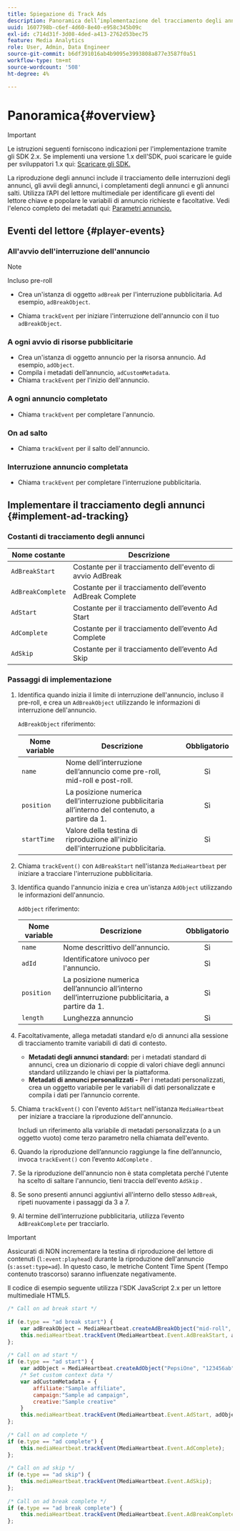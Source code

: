 ```yaml
---
title: Spiegazione di Track Ads
description: Panoramica dell’implementazione del tracciamento degli annunci con Media SDK.
uuid: 1607798b-c6ef-4d60-8e40-e958c345b09c
exl-id: c714d31f-3d08-4ded-a413-2762d53bec75
feature: Media Analytics
role: User, Admin, Data Engineer
source-git-commit: b6df391016ab4b9095e3993808a877e3587f0a51
workflow-type: tm+mt
source-wordcount: '508'
ht-degree: 4%

---
```


# Panoramica{#overview}

>[!IMPORTANT]
>
>Le istruzioni seguenti forniscono indicazioni per l&#39;implementazione tramite gli SDK 2.x. Se implementi una versione 1.x dell&#39;SDK, puoi scaricare le guide per sviluppatori 1.x qui: [Scaricare gli SDK.](/help/sdk-implement/download-sdks.md)

La riproduzione degli annunci include il tracciamento delle interruzioni degli annunci, gli avvii degli annunci, i completamenti degli annunci e gli annunci salti. Utilizza l’API del lettore multimediale per identificare gli eventi del lettore chiave e popolare le variabili di annuncio richieste e facoltative. Vedi l&#39;elenco completo dei metadati qui: [Parametri annuncio.](/help/metrics-and-metadata/ad-parameters.md)

## Eventi del lettore {#player-events}


### All&#39;avvio dell&#39;interruzione dell&#39;annuncio

>[!NOTE]
>Incluso pre-roll

* Crea un&#39;istanza di oggetto `adBreak` per l&#39;interruzione pubblicitaria. Ad esempio, `adBreakObject`.

* Chiama `trackEvent` per iniziare l&#39;interruzione dell&#39;annuncio con il tuo `adBreakObject`.

### A ogni avvio di risorse pubblicitarie

* Crea un&#39;istanza di oggetto annuncio per la risorsa annuncio. Ad esempio, `adObject`.
* Compila i metadati dell’annuncio, `adCustomMetadata`.
* Chiama `trackEvent` per l&#39;inizio dell&#39;annuncio.

### A ogni annuncio completato

* Chiama `trackEvent` per completare l&#39;annuncio.

### On ad salto

* Chiama `trackEvent` per il salto dell&#39;annuncio.

### Interruzione annuncio completata

* Chiama `trackEvent` per completare l&#39;interruzione pubblicitaria.

## Implementare il tracciamento degli annunci {#implement-ad-tracking}

### Costanti di tracciamento degli annunci

| Nome costante | Descrizione   |
|---|---|
| `AdBreakStart` | Costante per il tracciamento dell&#39;evento di avvio AdBreak |
| `AdBreakComplete` | Costante per il tracciamento dell’evento AdBreak Complete |
| `AdStart` | Costante per il tracciamento dell’evento Ad Start |
| `AdComplete` | Costante per il tracciamento dell’evento Ad Complete |
| `AdSkip` | Costante per il tracciamento dell’evento Ad Skip |

### Passaggi di implementazione

1. Identifica quando inizia il limite di interruzione dell&#39;annuncio, incluso il pre-roll, e crea un `AdBreakObject` utilizzando le informazioni di interruzione dell&#39;annuncio.

   `AdBreakObject` riferimento:

   | Nome variable | Descrizione | Obbligatorio |
   | --- | --- | :---: |
   | `name` | Nome dell’interruzione dell’annuncio come pre-roll, mid-roll e post-roll. | Sì |
   | `position` | La posizione numerica dell’interruzione pubblicitaria all’interno del contenuto, a partire da 1. | Sì |
   | `startTime` | Valore della testina di riproduzione all&#39;inizio dell&#39;interruzione pubblicitaria. | Sì |

1. Chiama `trackEvent()` con `AdBreakStart` nell&#39;istanza `MediaHeartbeat` per iniziare a tracciare l&#39;interruzione pubblicitaria.

1. Identifica quando l&#39;annuncio inizia e crea un&#39;istanza `AdObject` utilizzando le informazioni dell&#39;annuncio.

   `AdObject` riferimento:

   | Nome variable | Descrizione | Obbligatorio |
   | --- | --- | :---: |
   | `name` | Nome descrittivo dell&#39;annuncio. | Sì |
   | `adId` | Identificatore univoco per l&#39;annuncio. | Sì |
   | `position` | La posizione numerica dell’annuncio all’interno dell’interruzione pubblicitaria, a partire da 1. | Sì |
   | `length` | Lunghezza annuncio | Sì |

1. Facoltativamente, allega metadati standard e/o di annunci alla sessione di tracciamento tramite variabili di dati di contesto.

   * **Metadati degli annunci standard:** per i metadati standard di annunci, crea un dizionario di coppie di valori chiave degli annunci standard utilizzando le chiavi per la piattaforma.
   * **Metadati di annunci personalizzati -** Per i metadati personalizzati, crea un oggetto variabile per le variabili di dati personalizzate e compila i dati per l’annuncio corrente.

1. Chiama `trackEvent()` con l&#39;evento `AdStart` nell&#39;istanza `MediaHeartbeat` per iniziare a tracciare la riproduzione dell&#39;annuncio.

   Includi un riferimento alla variabile di metadati personalizzata (o a un oggetto vuoto) come terzo parametro nella chiamata dell&#39;evento.

1. Quando la riproduzione dell’annuncio raggiunge la fine dell’annuncio, invoca `trackEvent()` con l’evento `AdComplete` .

1. Se la riproduzione dell&#39;annuncio non è stata completata perché l&#39;utente ha scelto di saltare l&#39;annuncio, tieni traccia dell&#39;evento `AdSkip` .
1. Se sono presenti annunci aggiuntivi all&#39;interno dello stesso `AdBreak`, ripeti nuovamente i passaggi da 3 a 7.
1. Al termine dell’interruzione pubblicitaria, utilizza l’evento `AdBreakComplete` per tracciarlo.

>[!IMPORTANT]
>
>Assicurati di NON incrementare la testina di riproduzione del lettore di contenuti (`l:event:playhead`) durante la riproduzione dell&#39;annuncio (`s:asset:type=ad`). In questo caso, le metriche Content Time Spent (Tempo contenuto trascorso) saranno influenzate negativamente.

Il codice di esempio seguente utilizza l&#39;SDK JavaScript 2.x per un lettore multimediale HTML5.

```js
/* Call on ad break start */ 
 
if (e.type == "ad break start") { 
    var adBreakObject = MediaHeartbeat.createAdBreakObject("mid-roll", 2, 500); 
    this.mediaHeartbeat.trackEvent(MediaHeartbeat.Event.AdBreakStart, adBreakObject); 
}; 
 
/* Call on ad start */ 
if (e.type == "ad start") { 
    var adObject = MediaHeartbeat.createAdObject("PepsiOne", "123456ab", 1, 30); 
    /* Set custom context data */ 
    var adCustomMetadata = { 
        affiliate:"Sample affiliate", 
        campaign:"Sample ad campaign", 
        creative:"Sample creative" 
    } 
    this.mediaHeartbeat.trackEvent(MediaHeartbeat.Event.AdStart, adObject, adCustomMetadata); 
}; 
 
/* Call on ad complete */ 
if (e.type == "ad complete") { 
    this.mediaHeartbeat.trackEvent(MediaHeartbeat.Event.AdComplete); 
}; 
 
/* Call on ad skip */ 
if (e.type == "ad skip") { 
    this.mediaHeartbeat.trackEvent(MediaHeartbeat.Event.AdSkip); 
}; 
     
/* Call on ad break complete */ 
if (e.type == "ad break complete") { 
    this.mediaHeartbeat.trackEvent(MediaHeartbeat.Event.AdBreakComplete); 
}; 
```
